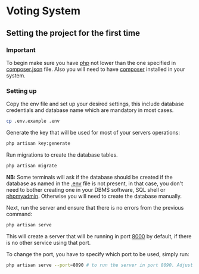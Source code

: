 # Voting System

## Setting the project for the first time

### Important

To begin make sure you have [php](https:/www.php.net) not lower than the one specified in [composer.json](composer.json) file. Also you will need to have [composer](https:/www.composer.com) installed in your system.

### Setting up

Copy the env file and set up your desired settings, this include database credentials and database name which are mandatory in most cases.

```bash
cp .env.example .env
```

Generate the key that will be used for most of your servers operations:

```bash
php artisan key:generate
```

Run migrations to create the database tables.

```bash
php artisan migrate
```

**NB:** Some terminals will ask if the database should be created if the database as named in the [.env](.env) file is not present, in that case, you don't need to bother creating one in your DBMS software, SQL shell or [phpmyadmin](localhost). Otherwise you will need to create the database manually.

Next, run the server and ensure that there is no errors from the previous command:

```bash
php artisan serve
```

This will create a server that will be running in port [8000](http://127.0.0.1:8000) by default, if there is no other service using that port.

To change the port, you have to specify which port to be used, simply run:

```bash
php artisan serve --port=8090 # to run the server in port 8090. Adjust as per you need
```
